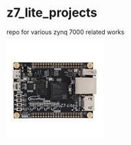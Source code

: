 # z7_lite_projects
repo for various zynq 7000 related works

![z7 lite](doc/z7lite.jpg?raw=true "Z7 Lite board")
